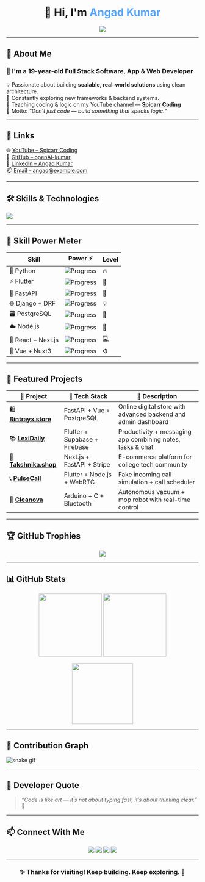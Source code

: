 <!-- 💫 Angad Kumar's GitHub Profile README.md -->

<h1 align="center">👋 Hi, I'm <span style="color:#58a6ff;">Angad Kumar</span></h1>

<p align="center">
  <img src="https://readme-typing-svg.herokuapp.com?font=Fira+Code&pause=1000&color=58A6FF&center=true&vCenter=true&width=600&lines=Full-Stack+Developer+💻;App+%26+Web+Developer+🌐;AI+%26+ML+Explorer+🧠;Building+Production+Ready+Apps+🚀" />
</p>

---

## 🚀 About Me
### 👦 I'm a 19-year-old **Full Stack Software, App & Web Developer**
💡 Passionate about building **scalable, real-world solutions** using clean architecture.  
🧠 Constantly exploring new frameworks & backend systems.  
🎥 Teaching coding & logic on my YouTube channel — [**Spicarr Coding**](https://www.youtube.com/@spicarrcoding)  
💬 Motto: *"Don’t just code — build something that speaks logic."*

---

## 🔗 Links
🌐 [YouTube – Spicarr Coding](https://www.youtube.com/@spicarrcoding)  
🐙 [GitHub – openAi-kumar](https://github.com/openAi-kumar)  
💼 [LinkedIn – Angad Kumar](#)  
📫 [Email – angad@example.com](mailto:angad@example.com)

---

## 🛠️ Skills & Technologies

<p align="left">
  <img src="https://skillicons.dev/icons?i=c,cpp,java,python,go,cs,rust,js,ts,dart,html,css,flutter,react,reactnative,nextjs,nuxtjs,vue,django,fastapi,nodejs,express,mongodb,mysql,postgres,redis,docker,linux,git,github,postman,figma" />
</p>

---

## 🧠 Skill Power Meter

| Skill | Power ⚡ | Level |
|-------|-----------|--------|
| 🐍 Python | ![Progress](https://progress-bar.dev/95/?title=Expert&color=00C851) | 🔥 |
| ⚡ Flutter | ![Progress](https://progress-bar.dev/90/?title=Advanced&color=ff6b6b) | 🚀 |
| 🧱 FastAPI | ![Progress](https://progress-bar.dev/88/?title=Advanced&color=33b5e5) | 💫 |
| 🌐 Django + DRF | ![Progress](https://progress-bar.dev/85/?title=Advanced&color=feca57) | 💡 |
| 🗃️ PostgreSQL | ![Progress](https://progress-bar.dev/80/?title=Proficient&color=10ac84) | 🔧 |
| ☁️ Node.js | ![Progress](https://progress-bar.dev/78/?title=Strong&color=1dd1a1) | 🧩 |
| 🧠 React + Next.js | ![Progress](https://progress-bar.dev/75/?title=Good&color=5f27cd) | 💻 |
| 🦾 Vue + Nuxt3 | ![Progress](https://progress-bar.dev/70/?title=Good&color=ff9f43) | ⚙️ |

---

## 💼 Featured Projects

| 🚀 Project | 🔧 Tech Stack | 🌟 Description |
|-------------|---------------|----------------|
| 🛍️ **[Bintrayx.store](#)** | FastAPI + Vue + PostgreSQL | Online digital store with advanced backend and admin dashboard |
| 📚 **[LexiDaily](#)** | Flutter + Supabase + Firebase | Productivity + messaging app combining notes, tasks & chat |
| 🧥 **[Takshnika.shop](#)** | Next.js + FastAPI + Stripe | E-commerce platform for college tech community |
| 📞 **[PulseCall](#)** | Flutter + Node.js + WebRTC | Fake incoming call simulation + call scheduler |
| 🤖 **[Cleanova](#)** | Arduino + C + Bluetooth | Autonomous vacuum + mop robot with real-time control |

---

## 🏆 GitHub Trophies
<p align="center">
  <img src="https://github-profile-trophy.vercel.app/?username=openAi-kumar&theme=tokyonight&no-frame=true&row=1&column=6" />
</p>

---

## 📊 GitHub Stats

<p align="center">
  <img src="https://github-readme-stats.vercel.app/api?username=openAi-kumar&show_icons=true&theme=tokyonight&hide_border=true" height="165"/>
  <img src="https://github-readme-streak-stats.herokuapp.com/?user=openAi-kumar&theme=tokyonight&hide_border=true" height="165"/>
</p>

<p align="center">
  <img src="https://github-readme-stats.vercel.app/api/top-langs/?username=openAi-kumar&layout=compact&theme=tokyonight&hide_border=true" height="160"/>
</p>

---

## 🧩 Contribution Graph
![snake gif](https://github.com/openAi-kumar/openAi-kumar/blob/output/github-contribution-grid-snake.svg)

---

## 💬 Developer Quote
> *“Code is like art — it’s not about typing fast, it’s about thinking clear.”* 🎯

---

## 📫 Connect With Me
<p align="center">
  <a href="mailto:angad@example.com"><img src="https://img.shields.io/badge/Email-FF6B6B?style=for-the-badge&logo=gmail&logoColor=white" /></a>
  <a href="https://www.linkedin.com/in/angadkumar"><img src="https://img.shields.io/badge/LinkedIn-0A66C2?style=for-the-badge&logo=linkedin&logoColor=white" /></a>
  <a href="https://twitter.com/angad_codes"><img src="https://img.shields.io/badge/Twitter-1DA1F2?style=for-the-badge&logo=twitter&logoColor=white" /></a>
  <a href="https://www.youtube.com/@spicarrcoding"><img src="https://img.shields.io/badge/YouTube-FF0000?style=for-the-badge&logo=youtube&logoColor=white" /></a>
</p>

---

<h3 align="center">✨ Thanks for visiting! Keep building. Keep exploring. 💫</h3>
